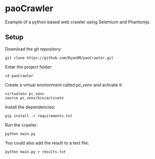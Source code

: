 # paoCrawler

Example of a python based web crawler using Selemium and Phantomjs.

## Setup

Download the git repository:
```
git clone https://github.com/RyanOM/paoCrawler.git
```

Enter the project folder:
```
cd paoCrawler
```

Create a virtual environment called *pc_venv* and activate it:
```
virtualenv pc_venv
source pc_venv/bin/activate
```

Install the dependencies:
```
pip install -r requirements.txt
```

Run the crawler:
```
python main.py
```

You could also add the result to a text file:
```
python main.py > results.txt
```
